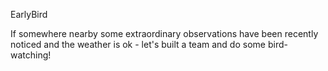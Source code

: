 EarlyBird

If somewhere nearby some extraordinary observations have been recently noticed and the weather is ok - let's built a team and do some bird-watching!